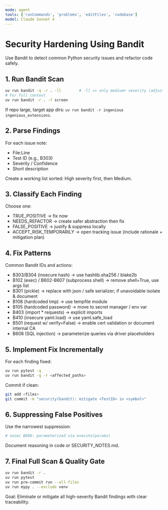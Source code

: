 ```yaml
---
mode: agent
tools: ['runCommands', 'problems', 'editFiles', 'codebase']
model: Claude Sonnet 4
---
```

# Security Hardening Using Bandit

Use Bandit to detect common Python security issues and refactor code safely.

## 1. Run Bandit Scan
```bash
uv run bandit -q -r . -ll        # -ll => only medium+ severity (adjust as needed)
# For full context
uv run bandit -r . -f screen
```
If repo large, target app dirs: `uv run bandit -r ingenious ingenious_extensions`.

## 2. Parse Findings
For each issue note:
- File:Line
- Test ID (e.g., B303)
- Severity / Confidence
- Short description

Create a working list sorted: High severity first, then Medium.

## 3. Classify Each Finding
Choose one:
- TRUE_POSITIVE → fix now
- NEEDS_REFACTOR → create safer abstraction then fix
- FALSE_POSITIVE → justify & suppress locally
- ACCEPT_RISK_TEMPORARILY → open tracking issue (include rationale + mitigation plan)

## 4. Fix Patterns
Common Bandit IDs and actions:
- B303/B304 (insecure hash) → use hashlib.sha256 / blake2b
- B102 (exec) / B602-B607 (subprocess shell) → remove shell=True, use args list
- B301 (pickle) → replace with json / safe serializer; if unavoidable isolate & document
- B108 (hardcoded tmp) → use tempfile module
- B105 (hardcoded password) → move to secret manager / env var
- B403 (import * requests) → explicit imports
- B410 (insecure yaml.load) → use yaml.safe_load
- B501 (request w/ verify=False) → enable cert validation or document internal CA
- B608 (SQL injection) → parameterize queries via driver placeholders

## 5. Implement Fix Incrementally
For each finding fixed:
```bash
uv run pytest -q
uv run bandit -q -r <affected_paths>
```
Commit if clean:
```bash
git add <files>
git commit -m "security(bandit): mitigate <TestID> in <symbol>"
```

## 6. Suppressing False Positives
Use the narrowest suppression:
```python
# nosec B608: parameterized via execute(params)
```
Document reasoning in code or SECURITY_NOTES.md.

## 7. Final Full Scan & Quality Gate
```bash
uv run bandit -r .
uv run pytest
uv run pre-commit run --all-files
uv run mypy . --exclude venv
```

Goal: Eliminate or mitigate all high-severity Bandit findings with clear traceability.